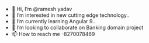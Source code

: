 - 👋 Hi, I’m @ramesh yadav
- 👀 I’m interested in new cutting edge technology..
- 🌱 I’m currently learning Angular 9..
- 💞️ I’m looking to collaborate on Banking domain project
- 📫 How to reach me -8270078469

<!---
rameshy2415/rameshy2415 is a ✨ special ✨ repository because its `README.md` (this file) appears on your GitHub profile.
You can click the Preview link to take a look at your changes.
--->

